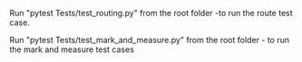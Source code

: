Run "pytest Tests/test_routing.py" from the root folder -to run the route test case.


Run "pytest Tests/test_mark_and_measure.py" from the root folder - to run the mark and measure test cases

